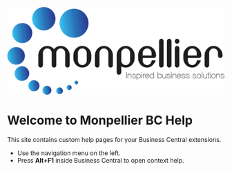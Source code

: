 ![Monpellier Logo](images/logo.png)

# Welcome to Monpellier BC Help

This site contains custom help pages for your Business Central extensions.

- Use the navigation menu on the left.
- Press **Alt+F1** inside Business Central to open context help.
